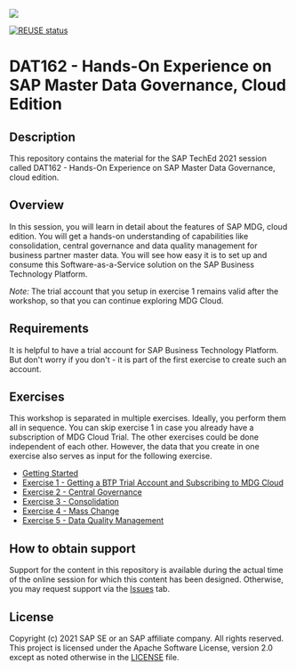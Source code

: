 ![](https://img.shields.io/badge/STATUS-NOT%20CURRENTLY%20MAINTAINED-red.svg?longCache=true&style=flat)

[![REUSE status](https://api.reuse.software/badge/github.com/SAP-samples/teched2021-DAT162)](https://api.reuse.software/info/github.com/SAP-samples/teched2021-DAT162)

# DAT162 - Hands-On Experience on SAP Master Data Governance, Cloud Edition

## Description

This repository contains the material for the SAP TechEd 2021 session called DAT162 - Hands-On Experience on SAP Master Data Governance, cloud edition.  

## Overview

In this session, you will learn in detail about the features of SAP MDG, cloud edition. You will get a hands-on understanding of capabilities like consolidation, central governance and data quality management for business partner master data. You will see how easy it is to set up and consume this Software-as-a-Service solution on the SAP Business Technology Platform.​

_Note:_ The trial account that you setup in exercise 1 remains valid after the workshop, so that you can continue exploring MDG Cloud.

## Requirements

It is helpful to have a trial account for SAP Business Technology Platform. But don't worry if you don't - it is part of the first exercise to create such an account.

## Exercises

This workshop is separated in multiple exercises. Ideally, you perform them all in sequence. You can skip exercise 1 in case you already have a subscription of MDG Cloud Trial. The other exercises could be done independent of each other. However, the data that you create in one exercise also serves as input for the following exercise.

- [Getting Started](exercises/ex0/)
- [Exercise 1 - Getting a BTP Trial Account and Subscribing to MDG Cloud](exercises/ex1/)
- [Exercise 2 - Central Governance](exercises/ex2/)
- [Exercise 3 - Consolidation](exercises/ex3/)
- [Exercise 4 - Mass Change](exercises/ex4/)
- [Exercise 5 - Data Quality Management](exercises/ex5/)

## How to obtain support

Support for the content in this repository is available during the actual time of the online session for which this content has been designed. Otherwise, you may request support via the [Issues](../../issues) tab.

## License

Copyright (c) 2021 SAP SE or an SAP affiliate company. All rights reserved. This project is licensed under the Apache Software License, version 2.0 except as noted otherwise in the [LICENSE](LICENSES/Apache-2.0.txt) file.
